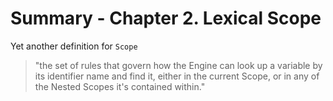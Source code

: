 # Summary - Chapter 2. Lexical Scope

Yet another definition for `Scope`

> "the set of rules that govern how the Engine can look up a variable by its identifier name and find it, either in the current Scope, or in any of the Nested Scopes it's contained within."